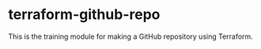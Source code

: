 # terraform-github-repo
This is the training module for making  a GitHub repository using Terraform.
